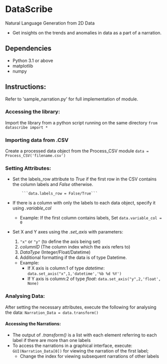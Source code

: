 # DataScribe

Natural Language Generation from 2D Data
- Get insights on the trends and anomalies in data as a part of a narration.


## Dependencies
- Python 3.1 or above
- matplotlib
- numpy

## Instructions:
Refer to 'sample_narration.py' for full implementation of module.

### Accessing the library:
Import the library from a python script running on the same directory
```from datascribe import *```

### Importing data from .CSV
Create a processed data object from the Process_CSV module
```data = Process_CSV('filename.csv')```

### Setting Attributes:

- Set the labels_row attribute to *True* if the first row in the CSV contains the column labels and *False* otherwise.

          ```data.labels_row = False/True```

- If there is a column with only the labels to each data object, specify it using *.variable_col*
  - Example: If the first column contains labels, Set ```data.variable_col = 0```


- Set X and Y axes using the *.set_axis* with parameters:

  1. ```"x"``` or ```"y"``` (to define the axis being set)
  2. *columnID* (The column index which the axis refers to)
  3. *DataType* (Integer/Float/Datetime)
  4. Additional formatting if the data is of type Datetime.
  - Example:
    - If X axis is column:1 of type *datetime*:      ```data.set_axis("x",1,'datetime','%b %d %Y')```
    - If Y axis is column:2 of type *float*:         ```data.set_axis("y",2,'float', None)```
        

### Analysing Data:

After setting the necessary attributes, execute the following for analysing the data:
```Narration_Data = data.transform()```

#### Accessing the Narrations:
- The output of *.transform()* is a list with each element referring to each label if there are more than one labels
- To access the narrations in a graphical interface, execute:       ```GUI(Narration_Data[0])``` for viewing the narration of the first label; 
  - Change the index for viewing subsequent narrations of other labels



